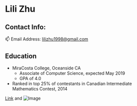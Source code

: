 # Lili Zhu

## Contact Info: 
:mailbox: Email Address: lilizhu1998@gmail.com


## Education
 - MiraCosta College, Oceanside CA 
    - Associate of Computer Science, expected May 2019
    - GPA of 4.0
 - Ranked in top 25% of contestants in Canadian Intermediate Mathematics Contest, 2014
 
 



[Link](url) and ![Image](src)

